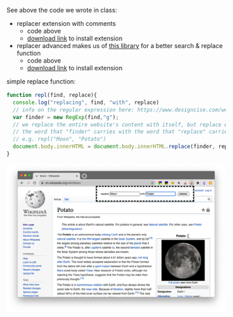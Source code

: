 See above the code we wrote in class:

- replacer extension with comments
  - code above
  - [download link](https://github.com/leoneckert/abc-browser-circus/blob/master/labs/lab-05/in-class-code/replacer-with-comments.zip?raw=true) to install extension
- replacer advanced makes us of [this library](https://github.com/padolsey/findAndReplaceDOMText) for a better search & replace function
  - code above
  - [download link](https://github.com/leoneckert/abc-browser-circus/blob/master/labs/lab-05/in-class-code/replacer-advanced.zip?raw=true) to install extension

simple replace function:
```js
function repl(find, replace){
  console.log("replacing", find, "with", replace)
  // info on the regular expression here: https://www.designcise.com/web/tutorial/how-to-replace-all-occurrences-of-a-word-in-a-javascript-string
  var finder = new RegExp(find,"g");
  // we replace the entire website's content with itself, but replace every occurence of
  // the word that "finder" carries with the word that "replace" carries
  // e.g. repl("Moon", "Potato")
  document.body.innerHTML = document.body.innerHTML.replace(finder, replace);
}
```

![replacer](assets/replacer.png)
